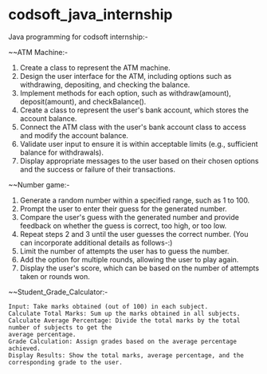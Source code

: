 # codsoft_java_internship
Java programming for codsoft internship:-

~~ATM Machine:-
  1. Create a class to represent the ATM machine.
  2. Design the user interface for the ATM, including options such as withdrawing, depositing, and
     checking the balance.
  3. Implement methods for each option, such as withdraw(amount), deposit(amount), and
     checkBalance().
  4. Create a class to represent the user's bank account, which stores the account balance.
  5. Connect the ATM class with the user's bank account class to access and modify the account
     balance.
  6. Validate user input to ensure it is within acceptable limits (e.g., sufficient balance for withdrawals).
  7. Display appropriate messages to the user based on their chosen options and the success or failure
     of their transactions.

~~Number game:-
  1. Generate a random number within a specified range, such as 1 to 100.
  2. Prompt the user to enter their guess for the generated number.
  3. Compare the user's guess with the generated number and provide feedback on whether the guess
     is correct, too high, or too low.
  4. Repeat steps 2 and 3 until the user guesses the correct number.
    (You can incorporate additional details as follows-:)
  5. Limit the number of attempts the user has to guess the number.
  6. Add the option for multiple rounds, allowing the user to play again.
  7. Display the user's score, which can be based on the number of attempts taken or rounds won.

~~Student_Grade_Calculator:-

    Input: Take marks obtained (out of 100) in each subject.
    Calculate Total Marks: Sum up the marks obtained in all subjects.
    Calculate Average Percentage: Divide the total marks by the total number of subjects to get the
    average percentage.
    Grade Calculation: Assign grades based on the average percentage achieved.
    Display Results: Show the total marks, average percentage, and the corresponding grade to the user.
